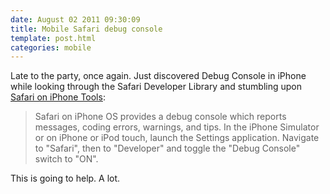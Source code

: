 ```yaml
---
date: August 02 2011 09:30:09
title: Mobile Safari debug console
template: post.html
categories: mobile
---
```


Late to the party, once again. Just discovered Debug Console in iPhone while looking through the Safari Developer Library and stumbling upon [Safari on iPhone Tools][1]:

> Safari on iPhone OS provides a debug console which reports messages, coding errors, warnings, and tips. In the iPhone Simulator or on iPhone or iPod touch, launch the Settings application. Navigate to "Safari", then to "Developer" and toggle the "Debug Console" switch to "ON".

This is going to help. A lot.

[1]: https://developer.apple.com/library/safari/#codinghowtos/Mobile/Tools/_index.html#//apple_ref/doc/uid/DTS40008250
